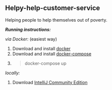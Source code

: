 ## Helpy-help-customer-service
Helping people to help themselves out of poverty.

**_Running instructions:_**

_via Docker:_ (easiest way)

1. Download and install [docker](https://docs.docker.com/get-docker/)
2. Download and install [docker-compose](https://docs.docker.com/compose/install/)
3. > docker-compose up

_locally:_

1. Download [IntelliJ Community Edition](https://www.jetbrains.com/idea/download/) 
